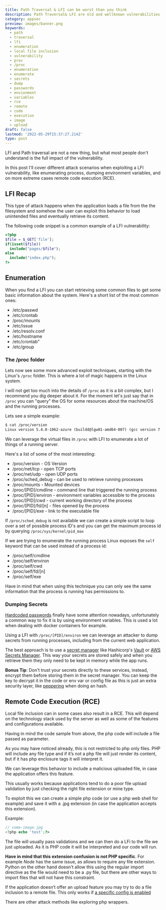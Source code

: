 ```yaml
---
title: Path Traversal & LFI can be worst than you think
description: Path Traversal& LFI are old and wellknown vulnerabilities. What most don't know is that they can be leveraged to enumerate the running server, including running processes.
category: appsec
preview: images/banner.png
keywords: 
  - path
  - traversal
  - lfi
  - enumeration
  - local file inclusion
  - vulnerability
  - proc
  - /proc
  - enumeration
  - enumerate
  - secrets
  - dump
  - passwords
  - envionment
  - variables
  - rce
  - remote
  - code
  - execution
  - image
  - upload
draft: false
lastmod: '2022-05-29T15:37:27.214Z'
type: post
---
```


LFI and Path traversal are not a new thing, but what most people don't understand is the full impact of the vulnerability.

In this post I'll cover different attack scenarios when exploiting a LFI vulnerability, like enumerating process, dumping environment variables, and on more extreme cases remote code execution (RCE).

## LFI Recap

This type of attack happens when the application loads a file from the the filesystem and somehow the user can exploit this behavior to load unintended files and eventually retrieve its content.

The following code snippet is a common example of a LFI vulnerability:

```php
<?php
$file = $_GET['file'];
if(isset($file))
  include("pages/$file");
else
  include("index.php");
?>
```

## Enumeration

When you find a LFI you can start retrieving some common files to get some basic information about the system. Here's a short list of the most common ones:

* /etc/passwd
* /etc/crontab
* /proc/mounts
* /etc/issue
* /etc/resolv.conf
* /etc/hostname
* /etc/crontab"
* /etc/group

### The /proc folder

Lets now see some more advanced exploit techniques, starting with the Linux's `/proc` folder. This is where a lot of magic happens in the Linux system.

I will not get too much into the details of `/proc` as it is a bit complex, but I recommend you dig deeper about it. For the moment let's just say that in `/proc`  you can "query" the OS for some resources about the machine/OS and the running processes.

Lets see a simple example:

```txt
$ cat /proc/version
Linux version 5.4.0-1062-azure (buildd@lgw01-amd64-007) (gcc version 7.5.0 (Ubuntu 7.5.0-3ubuntu1~18.04)) #65~18.04.1-Ubuntu SMP Tue Oct 12 11:26:28 UTC 2021
```

We can leverage the virtual files in `/proc` with LFI to enumerate a lot of things of a running server.

Here's a list of some of the most interesting:

* /proc/version - OS Version
* /proc/net/tcp - open TCP ports
* /proc/net/udp - open UDP ports
* /proc/sched_debug - can be used to retrieve running processes
* /proc/mounts - Mounted devices
* /proc/[PID]/cmdline - command line that triggered the running process
* /proc/[PID]/environ - environment variables accessible to the process
* /proc/[PID]/cwd - current working directory of the process
* /proc/[PID]/fd/[n] - files opened by the process
* /proc/[PID]/exe - link to the executable file

If `/proc/sched_debug` is not available we can create a simple script to loop over a set of possible process ID's and you can get the maximum process id by querying `/proc/sys/kernel/pid_max`

If we are trying to enumerate the running process Linux exposes the `self` keyword that can be used instead of a process id:

* /proc/self/cmdline
* /proc/self/environ
* /proc/self/cwd
* /proc/self/fd/[n]
* /proc/self/exe

Have in mind that when using this technique you can only see the same information that the process is running has permissions to.

### Dumping Secrets

[Hardcoded passwords](https://thesecurityvault.com/hardcoded-passwords/) finally have some attention nowadays, unfortunately a common way to fix it is by using environment variables. This is used a lot when dealing with docker containers for example.

Using a LFI with `/proc/[PID]/environ` we can leverage an attacker to dump secrets from running processes, including from the current web application.

The best approach is to use a [secret manager](https://thesecurityvault.com/hardcoded-passwords/#secret-managers) like Hashicorp's [Vault](https://www.hashicorp.com/products/vault) or [AWS Secrets Manager](https://aws.amazon.com/secrets-manager/). This way your secrets are stored safely and when you retrieve them they only need to be kept in memory while the app runs.

**Bonus Tip**: Don't trust your secrets directly to these services, instead, encrypt them before storing them in the secret manager. You can keep the key to decrypt it in the code or env var or config file as this is just an extra security layer, like [peppering](https://cheatsheetseries.owasp.org/cheatsheets/Password_Storage_Cheat_Sheet.html#peppering) when doing an hash.

## Remote Code Execution (RCE)

Local file inclusion can in some cases also result in a RCE.
This will depend on the technology stack used by the server as well as some of the features and configurations available.

Having in mind the code sample from above, the php code will include a file passed as parameter.

As you may have noticed already, this is not restricted to php only files. PHP will include any file type and if it’s not a php file will just render its content, but if it has php enclosure tags it will interpret it.

We can leverage this behavior to include a malicious uploaded file, in case the application offers this feature.

This usually works because applications tend to do a poor file upload validation by just checking the right file extension or mine type.

To exploit this we can create a simple php code (or use a php web shell for example) and save it with a .jpg extension (in case the application accepts this extension).

Example:
  
```php
// some-image.jpg
<?php echo 'test';?>
```

The file will usually pass validations and we can then do a LFi to the file we just uploaded. As it is PHP code it will be interpreted and our code will run.

**Have in mind that this extension confusion is not PHP specific**. For example *Node* has the same issue, as allows to require any file extension. Python on the other hand doesn't allow this using the regular import directive as the file would need to be a .py file, but there are other ways to import files that will not have this constraint.

If the application doesn’t offer an upload feature you may try to do a file inclusion to a remote file. This only works if [a specific config is enabled](https://www.php.net/manual/en/filesystem.configuration.php#ini.allow-url-include)

There are other attack methods like exploring php wrappers.

<!-- ## Prevention

This is a golden rule for everything and not only for LFI but never trust data coming from the frontend. Always double check everything. If you need to retrieve a file, for example, based on a user operation you can for example have a whitelist of names that can be used. If the input is not exactly one of the values allowed, do not load the file.

But if you need something more dynamic, like to retrieve uploaded files, you can store a mapping of the files in a DB. You retrieve to the user an unpredictable ID like a uuid and when supplied back, you map that id to a path in the filesystem. Notice that the unpredictable here is important otherwise an attacker can find his way to all files.

Also if you are retrieving files to be downloaded, don't forget to verify if the user has permissions to download the file. Never expose just a direct link to the resource like: `example.com/somefile.mp4`. -->
